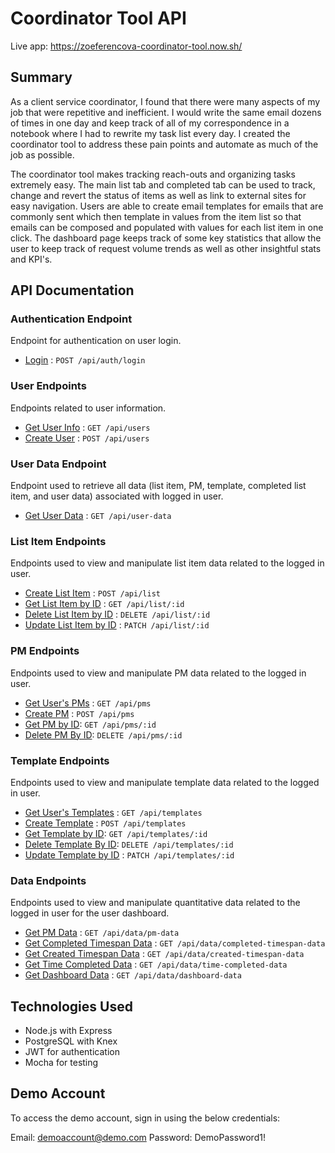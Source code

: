 # Coordinator Tool API

Live app: https://zoeferencova-coordinator-tool.now.sh/

## Summary

As a client service coordinator, I found that there were many aspects of my job that were repetitive and inefficient. I would write the same email dozens of times in one day and keep track of all of my correspondence in a notebook where I had to rewrite my task list every day. I created the coordinator tool to address these pain points and automate as much of the job as possible.

The coordinator tool makes tracking reach-outs and organizing tasks extremely easy. The main list tab and completed tab can be used to track, change and revert the status of items as well as link to external sites for easy navigation. Users are able to create email templates for emails that are commonly sent which then template in values from the item list so that emails can be composed and populated with values for each list item in one click. The dashboard page keeps track of some key statistics that allow the user to keep track of request volume trends as well as other insightful stats and KPI's.

## API Documentation

### Authentication Endpoint

Endpoint for authentication on user login.

* [Login](docs/login.md) : `POST /api/auth/login`

### User Endpoints

Endpoints related to user information.

* [Get User Info](docs/getuserinfo.md) : `GET /api/users`
* [Create User](docs/createuser.md) : `POST /api/users`

### User Data Endpoint

Endpoint used to retrieve all data (list item, PM, template, completed list item, and user data) associated with logged in user.

* [Get User Data](docs/getuserdata.md) : `GET /api/user-data`

### List Item Endpoints

Endpoints used to view and manipulate list item data related to the logged in user.

* [Create List Item](docs/createitem.md) : `POST /api/list`
* [Get List Item by ID](docs/getitembyid.md) : `GET /api/list/:id`
* [Delete List Item by ID](docs/deleteitem.md) : `DELETE /api/list/:id`
* [Update List Item by ID](docs/updateitem.md) : `PATCH /api/list/:id`

### PM Endpoints

Endpoints used to view and manipulate PM data related to the logged in user.

* [Get User's PMs](docs/getuserpms.md) : `GET /api/pms`
* [Create PM](docs/createpm.md) : `POST /api/pms`
* [Get PM by ID](docs.getpmbyid.md): `GET /api/pms/:id`
* [Delete PM By ID](docs.deletepm.md): `DELETE /api/pms/:id`

### Template Endpoints

Endpoints used to view and manipulate template data related to the logged in user.

* [Get User's Templates](docs/getusertemplates.md) : `GET /api/templates`
* [Create Template](docs/createtemplate.md) : `POST /api/templates`
* [Get Template by ID](docs.gettemplatebyid.md): `GET /api/templates/:id`
* [Delete Template By ID](docs.deletetemplate.md): `DELETE /api/templates/:id`
* [Update Template by ID](docs/updatetemplate.md) : `PATCH /api/templates/:id`

### Data Endpoints

Endpoints used to view and manipulate quantitative data related to the logged in user for the user dashboard.

* [Get PM Data](docs/getpmdata.md) : `GET /api/data/pm-data`
* [Get Completed Timespan Data](docs/getcompletedtimespandata.md) : `GET /api/data/completed-timespan-data`
* [Get Created Timespan Data](docs/getcreatedtimespandata.md) : `GET /api/data/created-timespan-data`
* [Get Time Completed Data](docs/gettimecompleteddata.md) : `GET /api/data/time-completed-data`
* [Get Dashboard Data](docs/getdashboarddata.md) : `GET /api/data/dashboard-data`

## Technologies Used

* Node.js with Express
* PostgreSQL with Knex
* JWT for authentication
* Mocha for testing

## Demo Account

To access the demo account, sign in using the below credentials:

Email: demoaccount@demo.com
Password: DemoPassword1!
